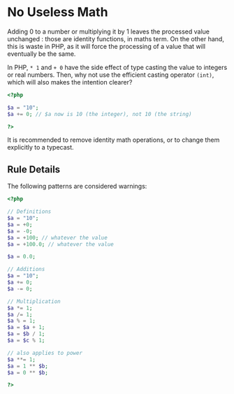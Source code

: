 <!-- Good Practices -->
# No Useless Math

Adding 0 to a number or multiplying it by 1 leaves the processed value unchanged : those are identity functions, in maths term. On the other hand, this is waste in PHP, as it will force the processing of a value that will eventually be the same. 

In PHP, `* 1` and `+ 0` have the side effect of type casting the value to integers or real numbers. Then, why not use the efficient casting operator `(int)`, which will also makes the intention clearer? 

```php
<?php

$a = "10";
$a += 0; // $a now is 10 (the integer), not 10 (the string)

?>
```

It is recommended to remove identity math operations, or to change them explicitly to a typecast.

## Rule Details

The following patterns are considered warnings:

```php
<?php

// Definitions
$a = "10";
$a = +0;
$a = -0;
$a = +100; // whatever the value
$a = +100.0; // whatever the value

$a = 0.0;

// Additions
$a = "10";
$a += 0;
$a -= 0;

// Multiplication
$a *= 1;
$a /= 1;
$a % = 1;
$a = $a + 1;
$a = $b / 1;
$a = $c % 1;

// also applies to power
$a **= 1;
$a = 1 ** $b;
$a = 0 ** $b;

?>
```

<!--
### Options

## When Not To Use It

## Further Readings
-->

